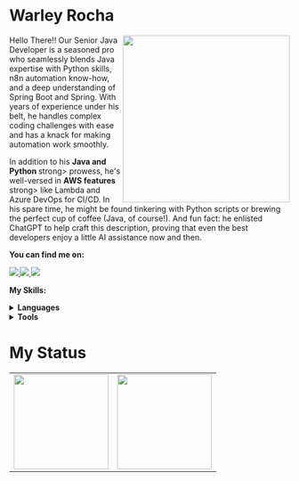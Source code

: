 # Warley Rocha

<img src="https://iili.io/HyiXz8P.png" min-width="300px" max-width="300px" width="300px" align="right">

<p align="left"> 
  Hello There!! Our Senior Java Developer is a seasoned pro who seamlessly blends Java expertise with Python skills, n8n automation know-how, and a deep understanding of Spring Boot and Spring. With years of experience under his belt, he handles complex coding challenges with ease and has a knack for making automation work smoothly.
</p>
<p align="left"> 
  In addition to his <strong>Java and Python </strong>strong> prowess, he's well-versed in <strong>AWS features </strong>strong> like Lambda and Azure DevOps for CI/CD. In his spare time, he might be found tinkering with Python scripts or brewing the perfect cup of coffee (Java, of course!). And fun fact: he enlisted ChatGPT to help craft this description, proving that even the best developers enjoy a little AI assistance now and then. 
</p>

<p align="left">
 <strong>You can find me on:<strong>
</p>

<p align="left">
<a href="mailto:wsrochab@gmail.com">
  <img src="https://img.shields.io/badge/-Gmail-gray?style=flat-square&labelColor=white&logo=gmail&logoColor=gray&link=mailto:wsrochab@gmail.com" />
</a>

<a href="https://twitter.com/Blashter" alt="Twitter">
  <img src="https://img.shields.io/badge/-Twitter-gray?style=flat-square&labelColor=gray&logo=twitter&logoColor=white"/>
</a>

<a href="https://www.linkedin.com/in/warleyrocha" alt="LinkedIn">
  <img src="https://img.shields.io/badge/-Linkedin-gray?style=flat-square&labelColor=gray&logo=Linkedin&logoColor=white&link=https://www.linkedin.com/in/warleyrocha/"/>
</a>


<strong>My Skills:<strong>
  
 <details>
    <summary>Languages</summary>
    
  ![Python](https://img.shields.io/badge/python-100000?style=for-the-badge&logo=python&logoColor=blue)
  ![Java](https://img.shields.io/badge/Java-100000?style=for-the-badge&logo=CoffeeScript)
  ![NodeJs](https://img.shields.io/badge/nodeJs-100000?style=for-the-badge&logo=nodedotjs&logoColor=gray)
  </details>
  <details>
    <summary>Tools</summary>
    
  ![Git](https://img.shields.io/badge/git-100000?style=for-the-badge&logo=git)
  ![Figma](https://img.shields.io/badge/figma-100000?style=for-the-badge&logo=figma)
  ![Postman](https://img.shields.io/badge/postman-100000?style=for-the-badge&logo=postman)
  </details>
  
# My Status
<div>
  <table style="margin: 0 auto;" align="center">
    <tr>
      <td>
        <img height="170px" src="https://github-readme-streak-stats.herokuapp.com/?user=warleyrocha&theme=react&hide_border=false"/>
      </td>
      <td>
        <img height="170px" src="https://github-readme-stats.vercel.app/api/top-langs/?username=warleyrocha&layout=compact&theme=react&count_private=true"/>
      </td>
    </tr>
  </table>
</div>


<!--
![overview](https://raw.githubusercontent.com/sandypiropo/github-stats/master/generated/overview.svg)
![langs used](https://raw.githubusercontent.com/sandypiropo/github-stats/master/generated/languages.svg)

